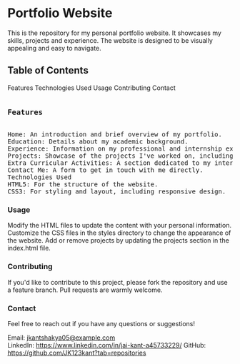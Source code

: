 <h1>Portfolio Website</h1>
This is the repository for my personal portfolio website. It showcases my skills, projects and experience. The website is designed to be visually appealing and easy to navigate.

<h2>Table of Contents</h2>
Features
Technologies Used
Usage
Contributing
Contact

<pre>
<h3>Features</h3>
Home: An introduction and brief overview of my portfolio.
Education: Details about my academic background.
Experience: Information on my professional and internship experiences.
Projects: Showcase of the projects I've worked on, including descriptions, technologies used, and links to the source code.
Extra Curricular Activities: A section dedicated to my interests and activities outside of work.
Contact Me: A form to get in touch with me directly.
Technologies Used
HTML5: For the structure of the website.
CSS3: For styling and layout, including responsive design.
</pre>
<h3>Usage</h3>
Modify the HTML files to update the content with your personal information.
Customize the CSS files in the styles directory to change the appearance of the website.
Add or remove projects by updating the projects section in the index.html file.

<h3>Contributing</h3>
If you'd like to contribute to this project, please fork the repository and use a feature branch. Pull requests are warmly welcome.



<h3>Contact</h3>
Feel free to reach out if you have any questions or suggestions!

Email: jkantshakya05@example.com<br>
LinkedIn: https://www.linkedin.com/in/jai-kant-a45733229/
GitHub: https://github.com/JK123kant?tab=repositories